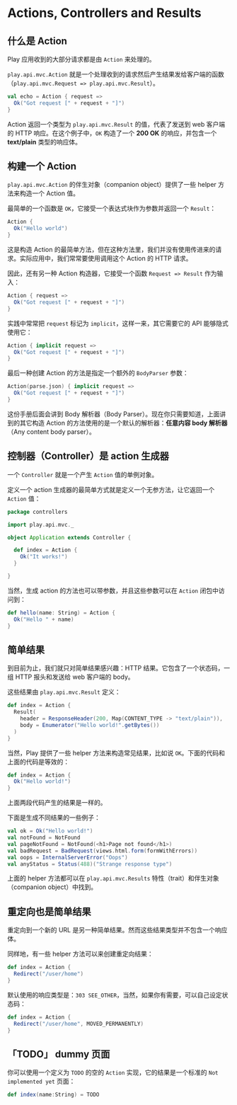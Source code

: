 # Actions, Controllers and Results

## 什么是 Action

Play 应用收到的大部分请求都是由 `Action` 来处理的。

`play.api.mvc.Action` 就是一个处理收到的请求然后产生结果发给客户端的函数（`play.api.mvc.Request => play.api.mvc.Result`）。

```scala
val echo = Action { request =>
  Ok("Got request [" + request + "]")
}
```

Action 返回一个类型为 `play.api.mvc.Result` 的值，代表了发送到 web 客户端的 HTTP 响应。在这个例子中，`OK` 构造了一个 **200 OK** 的响应，并包含一个 **text/plain** 类型的响应体。

## 构建一个 Action

`play.api.mvc.Action` 的伴生对象（companion object）提供了一些 helper 方法来构造一个 Action 值。

最简单的一个函数是 `OK`，它接受一个表达式块作为参数并返回一个 `Result`：

```scala
Action {
  Ok("Hello world")
}
```

这是构造 Action 的最简单方法，但在这种方法里，我们并没有使用传进来的请求。实际应用中，我们常常要使用调用这个 Action 的 HTTP 请求。

因此，还有另一种 Action 构造器，它接受一个函数 `Request => Result` 作为输入：

```scala
Action { request =>
  Ok("Got request [" + request + "]")
}
```

实践中常常把 `request` 标记为 `implicit`，这样一来，其它需要它的 API 能够隐式使用它：

```scala
Action { implicit request =>
  Ok("Got request [" + request + "]")
}
```

最后一种创建 Action 的方法是指定一个额外的 `BodyParser` 参数：

```scala
Action(parse.json) { implicit request =>
  Ok("Got request [" + request + "]")
}
```

这份手册后面会讲到 Body 解析器（Body Parser）。现在你只需要知道，上面讲到的其它构造 Action 的方法使用的是一个默认的解析器：**任意内容 body 解析器**（Any content body parser）。

## 控制器（Controller）是 action 生成器

一个 `Controller` 就是一个产生 `Action` 值的单例对象。

定义一个 action 生成器的最简单方式就是定义一个无参方法，让它返回一个 `Action` 值：

```scala
package controllers

import play.api.mvc._

object Application extends Controller {

  def index = Action {
    Ok("It works!")
  }

}
```

当然，生成 action 的方法也可以带参数，并且这些参数可以在 `Action` 闭包中访问到：

```scala
def hello(name: String) = Action {
  Ok("Hello " + name)
}
```

## 简单结果

到目前为止，我们就只对简单结果感兴趣：HTTP 结果。它包含了一个状态码，一组 HTTP 报头和发送给 web 客户端的 body。

这些结果由 `play.api.mvc.Result` 定义：

```scala
def index = Action {
  Result(
    header = ResponseHeader(200, Map(CONTENT_TYPE -> "text/plain")),
    body = Enumerator("Hello world!".getBytes())
  )
}
```

当然，Play 提供了一些 helper 方法来构造常见结果，比如说 `OK`。下面的代码和上面的代码是等效的：

```scala
def index = Action {
  Ok("Hello world!")
}
```

上面两段代码产生的结果是一样的。

下面是生成不同结果的一些例子：

```scala
val ok = Ok("Hello world!")
val notFound = NotFound
val pageNotFound = NotFound(<h1>Page not found</h1>)
val badRequest = BadRequest(views.html.form(formWithErrors))
val oops = InternalServerError("Oops")
val anyStatus = Status(488)("Strange response type")
```

上面的 helper 方法都可以在 `play.api.mvc.Results` 特性（trait）和伴生对象（companion object）中找到。

## 重定向也是简单结果

重定向到一个新的 URL 是另一种简单结果。然而这些结果类型并不包含一个响应体。

同样地，有一些 helper 方法可以来创建重定向结果：

```scala
def index = Action {
  Redirect("/user/home")
}
```

默认使用的响应类型是：`303 SEE_OTHER`，当然，如果你有需要，可以自己设定状态码：

```scala
def index = Action {
  Redirect("/user/home", MOVED_PERMANENTLY)
}
```

## 「TODO」 dummy 页面

你可以使用一个定义为 `TODO` 的空的 `Action` 实现，它的结果是一个标准的 `Not implemented yet` 页面：

```scala
def index(name:String) = TODO
```
